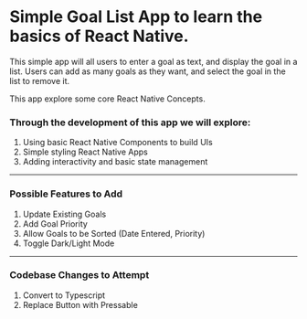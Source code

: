# Simple Goal List App to learn the basics of React Native.

This simple app will all users to enter a goal as text, and display the goal in a list.
Users can add as many goals as they want, and select the goal in the list to remove it.

This app explore some core React Native Concepts. 

### Through the development of this app we will explore:
1. Using basic React Native Components to build UIs
2. Simple styling React Native Apps
3. Adding interactivity and basic state management

---
### Possible Features to Add

1. Update Existing Goals
2. Add Goal Priority
3. Allow Goals to be Sorted (Date Entered, Priority)
4. Toggle Dark/Light Mode

---
### Codebase Changes to Attempt
1. Convert to Typescript
2. Replace Button with Pressable